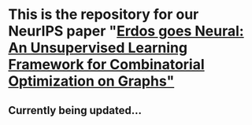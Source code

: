 # This is the repository for our NeurIPS paper "[Erdos goes Neural: An Unsupervised Learning Framework for Combinatorial Optimization on Graphs"](https://proceedings.neurips.cc//paper/2020/hash/49f85a9ed090b20c8bed85a5923c669f-Abstract.html)
## Currently being updated... 

